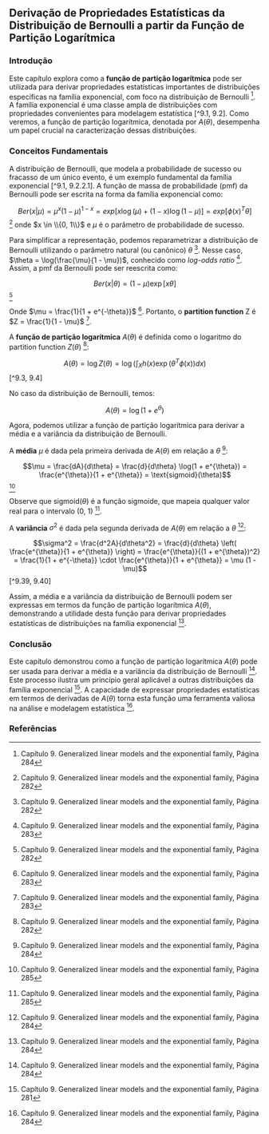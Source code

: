 ## Derivação de Propriedades Estatísticas da Distribuição de Bernoulli a partir da Função de Partição Logarítmica

### Introdução
Este capítulo explora como a **função de partição logarítmica** pode ser utilizada para derivar propriedades estatísticas importantes de distribuições específicas na família exponencial, com foco na distribuição de Bernoulli [^9.2.3]. A família exponencial é uma classe ampla de distribuições com propriedades convenientes para modelagem estatística [^9.1, 9.2]. Como veremos, a função de partição logarítmica, denotada por $A(\theta)$, desempenha um papel crucial na caracterização dessas distribuições.

### Conceitos Fundamentais
A distribuição de Bernoulli, que modela a probabilidade de sucesso ou fracasso de um único evento, é um exemplo fundamental da família exponencial [^9.1, 9.2.2.1]. A função de massa de probabilidade (pmf) da Bernoulli pode ser escrita na forma da família exponencial como:

$$Ber(x|\mu) = \mu^x (1 - \mu)^{1-x} = exp[x \log(\mu) + (1-x) \log(1 - \mu)] = exp[\phi(x)^T \theta]$$ [^9.6]
onde $x \in \\{0, 1\\}$ e $\mu$ é o parâmetro de probabilidade de sucesso.

Para simplificar a representação, podemos reparametrizar a distribuição de Bernoulli utilizando o parâmetro natural (ou canônico) $\theta$ [^9.4]. Nesse caso, $\theta = \log(\frac{\mu}{1 - \mu})$, conhecido como *log-odds ratio* [^9.2.2.2]. Assim, a pmf da Bernoulli pode ser reescrita como:

$$Ber(x|\theta) = (1 - \mu) \exp[x \theta]$$ [^9.8]

Onde $\mu = \frac{1}{1 + e^{-\theta}}$ [^9.9].  Portanto, o **partition function** Z é $Z = \frac{1}{1 - \mu}$ [^9.2.2.2].

A **função de partição logarítmica** $A(\theta)$ é definida como o logaritmo do partition function $Z(\theta)$ [^9.4]:

$$A(\theta) = \log Z(\theta) = \log \left( \int_{X} h(x) \exp(\theta^T \phi(x)) dx \right)$$ [^9.3, 9.4]

No caso da distribuição de Bernoulli, temos:

$$A(\theta) = \log(1 + e^{\theta})$$

Agora, podemos utilizar a função de partição logarítmica para derivar a média e a variância da distribuição de Bernoulli.

A **média** $\mu$ é dada pela primeira derivada de $A(\theta)$ em relação a $\theta$ [^9.2.3]:

$$\mu = \frac{dA}{d\theta} = \frac{d}{d\theta} \log(1 + e^{\theta}) = \frac{e^{\theta}}{1 + e^{\theta}} = \text{sigmoid}(\theta)$$ [^9.38]

Observe que $\text{sigmoid}(\theta)$ é a função sigmoide, que mapeia qualquer valor real para o intervalo (0, 1) [^9.38].

A **variância** $\sigma^2$ é dada pela segunda derivada de $A(\theta)$ em relação a $\theta$ [^9.2.3]:

$$\sigma^2 = \frac{d^2A}{d\theta^2} = \frac{d}{d\theta} \left( \frac{e^{\theta}}{1 + e^{\theta}} \right) = \frac{e^{\theta}}{(1 + e^{\theta})^2} = \frac{1}{1 + e^{-\theta}} \cdot \frac{e^{\theta}}{1 + e^{\theta}} = \mu (1 - \mu)$$ [^9.39, 9.40]

Assim, a média e a variância da distribuição de Bernoulli podem ser expressas em termos da função de partição logarítmica $A(\theta)$, demonstrando a utilidade desta função para derivar propriedades estatísticas de distribuições na família exponencial [^9.2.3].

### Conclusão
Este capítulo demonstrou como a função de partição logarítmica $A(\theta)$ pode ser usada para derivar a média e a variância da distribuição de Bernoulli [^9.2.3]. Este processo ilustra um princípio geral aplicável a outras distribuições da família exponencial [^9.2]. A capacidade de expressar propriedades estatísticas em termos de derivadas de $A(\theta)$ torna esta função uma ferramenta valiosa na análise e modelagem estatística [^9.2.3].

### Referências
[^9.1]: Capítulo 9. Generalized linear models and the exponential family, Página 281
[^9.2]: Capítulo 9. Generalized linear models and the exponential family, Página 281
[^9.3]: Capítulo 9. Generalized linear models and the exponential family, Página 282
[^9.4]: Capítulo 9. Generalized linear models and the exponential family, Página 282
[^9.6]: Capítulo 9. Generalized linear models and the exponential family, Página 282
[^9.8]: Capítulo 9. Generalized linear models and the exponential family, Página 282
[^9.9]: Capítulo 9. Generalized linear models and the exponential family, Página 283
[^9.2.2.1]: Capítulo 9. Generalized linear models and the exponential family, Página 282
[^9.2.2.2]: Capítulo 9. Generalized linear models and the exponential family, Página 283
[^9.2.3]: Capítulo 9. Generalized linear models and the exponential family, Página 284
[^9.38]: Capítulo 9. Generalized linear models and the exponential family, Página 285
[^9.39]: Capítulo 9. Generalized linear models and the exponential family, Página 285
[^9.40]: Capítulo 9. Generalized linear models and the exponential family, Página 285
<!-- END -->